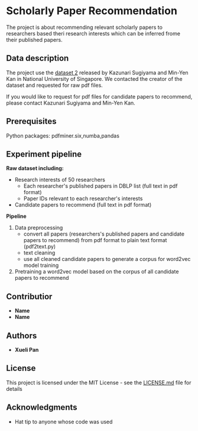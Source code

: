 # Scholarly Paper Recommendation

The project is about recommending relevant scholarly papers to researchers based theri research interests which can be inferred frome their published papers.

## Data description
The project use the [dataset 2](https://scholarbank.nus.edu.sg/handle/10635/146027) released by Kazunari Sugiyama and Min-Yen Kan in National University of Singapore. We contacted the creator of the dataset and requested for raw pdf files.

If you would like to request for pdf files for candidate papers to recommend, please contact Kazunari Sugiyama and Min-Yen Kan.



## Prerequisites

Python packages: pdfminer.six,numba,pandas

## Experiment pipeline
**Raw dataset including:**

* Research interests of 50 researchers
	* Each researcher's published papers in DBLP list (full text in pdf format)
	* Paper IDs relevant to each researcher's interests
* Candidate papers to recommend (full text in pdf format)

**Pipeline**

1. Data preprocessing
	* convert all papers (researchers's published papers and candidate papers to recommend) from pdf format to plain text format (pdf2text.py)
	* text cleaning
	* use all cleaned candidate papers to generate a corpus for word2vec model training
2. Pretraining a  word2vec model based on the corpus of all candidate papers to recommend

## Contributior
* **Name**
* **Name**
## Authors

* **Xueli Pan** 

## License

This project is licensed under the MIT License - see the [LICENSE.md](LICENSE.md) file for details

## Acknowledgments

* Hat tip to anyone whose code was used

